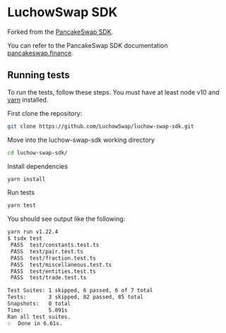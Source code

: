 # LuchowSwap SDK

Forked from the [PancakeSwap SDK](https://github.com/pancakeswap/pancake-swap-sdk/commit/762acf823a5870033b3d58a2724e8078f272a1a0).

You can refer to the PancakeSwap SDK documentation [pancakeswap.finance](https://docs.pancakeswap.finance/get-started).

## Running tests

To run the tests, follow these steps. You must have at least node v10 and [yarn](https://yarnpkg.com/) installed.

First clone the repository:

```sh
git clone https://github.com/LuchowSwap/luchow-swap-sdk.git
```

Move into the luchow-swap-sdk working directory

```sh
cd luchow-swap-sdk/
```

Install dependencies

```sh
yarn install
```

Run tests

```sh
yarn test
```

You should see output like the following:

```sh
yarn run v1.22.4
$ tsdx test
 PASS  test/constants.test.ts
 PASS  test/pair.test.ts
 PASS  test/fraction.test.ts
 PASS  test/miscellaneous.test.ts
 PASS  test/entities.test.ts
 PASS  test/trade.test.ts

Test Suites: 1 skipped, 6 passed, 6 of 7 total
Tests:       3 skipped, 82 passed, 85 total
Snapshots:   0 total
Time:        5.091s
Ran all test suites.
✨  Done in 6.61s.
```
